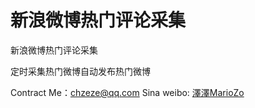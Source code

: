 # 新浪微博热门评论采集

新浪微博热门评论采集

定时采集热门微博自动发布热门微博

Contract Me：chzeze@qq.com
Sina weibo: <a href="http://weibo.com/chzeze">澤澤MarioZo</a>
